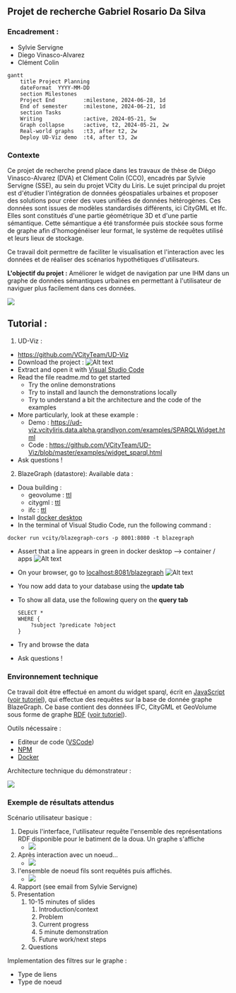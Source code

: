 ## Projet de recherche Gabriel Rosario Da Silva

### Encadrement :
- Sylvie Servigne
- Diego Vinasco-Alvarez
- Clément Colin

```mermaid
gantt
    title Project Planning
    dateFormat  YYYY-MM-DD
    section Milestones
    Project End         :milestone, 2024-06-28, 1d
    End of semester     :milestone, 2024-06-21, 1d 
    section Tasks
    Writing             :active, 2024-05-21, 5w
    Graph collapse      :active, t2, 2024-05-21, 2w
    Real-world graphs   :t3, after t2, 2w
    Deploy UD-Viz demo  :t4, after t3, 2w
```


### Contexte

Ce projet de recherche prend place dans les travaux de thèse de Diégo Vinasco-Alvarez (DVA) et Clément Colin (CCO), encadrés par Sylvie Servigne (SSE), au sein du projet VCity du Liris. Le sujet principal du projet est d'étudier l'intégration de données géospatiales urbaines et proposer des solutions pour créer des vues unifiées de données hétérogènes. Ces données sont issues de modèles standardisés différents, ici CityGML et Ifc. Elles sont constitués d'une partie géométrique 3D et d'une partie sémantique. Cette sémantique a été transformée puis stockée sous forme de graphe afin d'homogénéiser leur format, le système de requêtes utilisé et leurs lieux de stockage.    

Ce travail doit permettre de faciliter le visualisation et l'interaction avec les données et de réaliser des scénarios hypothétiques d'utilisateurs.

**L'objectif du projet :** Améliorer le widget de navigation par une IHM dans un graphe de données sémantiques urbaines en permettant à l'utilisateur de naviguer plus facilement dans ces données.

![](./exemple.png)


## Tutorial : 

1. UD-Viz :
- https://github.com/VCityTeam/UD-Viz
- Download the project :
![Alt text](image.png)
- Extract and open it with [Visual Studio Code](https://code.visualstudio.com/)
- Read the file readme.md to get started 
    - Try the online demonstrations
    - Try to install and launch the demonstrations locally
    - Try to understand a bit the architecture and the code of the examples
- More particularly, look at these example :
    - Demo : https://ud-viz.vcityliris.data.alpha.grandlyon.com/examples/SPARQLWidget.html
    - Code : https://github.com/VCityTeam/UD-Viz/blob/master/examples/widget_sparql.html  
- Ask questions !

2. BlazeGraph (datastore):
Available data :
- Doua building : 
    - geovolume : [ttl](./data/collection.ttl)
    - citygml : [ttl](./data/doua_cgml_geomless.ttl)
    - ifc : [ttl](./data/doua_geomless.ttl)
- Install [docker desktop](https://docs.docker.com/engine/install/)
- In the terminal of Visual Studio Code, run the following command : 
```
docker run vcity/blazegraph-cors -p 8001:8080 -t blazegraph
```
- Assert that a line appears in green in docker desktop --> container / apps
![Alt text](image-2.png)
- On your browser, go to [localhost:8081/blazegraph](http://localhost:8001/blazegraph/#splash)
![Alt text](image-1.png)
- You now add data to your database using the **update tab**

- To show all data, use the following query on the **query tab** 
    ```
    SELECT *
    WHERE {
        ?subject ?predicate ?object
    }
    ```

- Try and browse the data
- Ask questions !

### Environnement technique 

Ce travail doit être effectué en amont du widget sparql, écrit en [JavaScript](https://en.wikipedia.org/wiki/JavaScript) ([voir tutoriel](https://www.w3schools.com/js/default.asp)), qui effectue des requêtes sur la base de donnée graphe BlazeGraph. Ce base contient des données IFC, CityGML et GeoVolume sous forme de graphe [RDF](https://en.wikipedia.org/wiki/Resource_Description_Framework) ([voir tutoriel](https://www.linkeddatatools.com/introducing-rdf/)).

Outils nécessaire :
- Editeur de code ([VSCode](https://code.visualstudio.com/))
- [NPM](https://www.npmjs.com/package/npm)
- [Docker](https://docs.docker.com/engine/install/)


Architecture technique du démonstrateur :

![](./architecture.drawio.png)

### Exemple de résultats attendus

Scénario utilisateur basique : 
1. Depuis l'interface, l'utilisateur requête l'ensemble des représentations RDF disponible pour le batiment de la doua. Un graphe s'affiche
   - ![](./interface-1.drawio.png)
2. Après interaction avec un noeud...
   - ![](./interface-2.drawio.png)
3. l'ensemble de noeud fils sont requêtés puis affichés.
   - ![](./interface-3.drawio.png)
4. Rapport (see email from Sylvie Servigne)
5. Presentation
   1. 10-15 minutes of slides
      1. Introduction/context
      2. Problem
      3. Current progress
      4. 5 minute demonstration
      5. Future work/next steps
   2. Questions

Implementation des filtres sur le graphe :
- Type de liens
- Type de noeud
